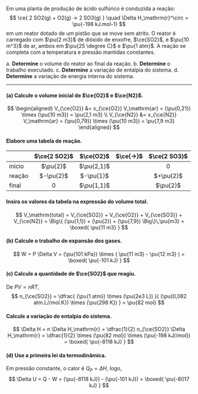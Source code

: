 Em uma planta de produção de ácido sulfúrico é conduzida a reação:
$$
    \ce{ 2 SO2(g) + O2(g) -> 2 SO3(g) }
    \quad
    \Delta H_\mathrm{r}^\circ = \pu{-198 kJ.mol-1}
$$
em um reator dotado de um pistão que se move sem atrito. O reator é carregado com $\pu{2 m3}$ de dióxido de enxofre, $\ce{SO2}$, e $\pu{10 m^3}$ de ar, ambos em $\pu{25 \degree C}$ e $\pu{1 atm}$. A reação se completa com a temperatura e pressão mantidas constantes. 

a. **Determine** o volume do reator ao final da reação.
b. **Determine** o trabalho executado.
c. **Determine** a variação de entalpia do sistema.
d. **Determine** a variação de energia interna do sistema.

---

#### **(a)** Calcule o volume inicial de $\ce{O2}$ e $\ce{N2}$.

$$
\begin{aligned}
    V_{\ce{O2}} 
        &= x_{\ce{O2}} V_\mathrm{ar} 
        = (\pu{0,21}) \times (\pu{10 m3})
        = \pu{2,1 m3} \\
    V_{\ce{N2}} 
        &= x_{\ce{N2}} V_\mathrm{ar} 
        = (\pu{0,79}) \times (\pu{10 m3})
        = \pu{7,9 m3}
\end{aligned}
$$

#### Elabore uma tabela de reação.

|        | $\ce{2 SO2}$ | $\ce{O2}$  | $\ce{->}$ | $\ce{2 SO3}$ |
| :----- | :----------: | :--------: | --------- | :----------: |
| início |   $\pu{2}$   | $\pu{2,1}$ |           |     $0$      |
| reação |  $-\pu{2}$   | $-\pu{1}$  |           |  $+\pu{2}$   |
| final  |     $0$      | $\pu{1,1}$ |           |   $\pu{2}$   |

#### Insira os valores da tabela na expressão do volume total.

$$
    V_\mathrm{total} 
        = V_{\ce{SO2}} + V_{\ce{O2}} + V_{\ce{SO3}} + V_{\ce{N2}}
        = \Big\{ (\pu{1,1}) + (\pu{2}) + (\pu{7,9}) \Big\}\,\pu{m3}
        = \boxed{ \pu{11 m3} }
$$

#### **(b)** Calcule o trabalho de expansão dos gases.

$$
    W 
        = P \Delta V 
        = (\pu{101 kPa}) \times ( \pu{11 m3} - \pu{12 m3} ) 
        = \boxed{ \pu{-101 kJ} }
$$

#### **(c)** Calcule a quantidade de $\ce{SO2}$ que reagiu.

De $PV = nRT$,
$$
    n_{\ce{SO2}} 
        = \dfrac{ (\pu{1 atm}) \times (\pu{2e3 L}) }{ (\pu{0,082 atm.L//mol.K}) \times (\pu{298 K}) }
        = \pu{82 mol}
$$

#### Calcule a variação de entalpia do sistema.

$$
    \Delta H 
        = n \Delta H_\mathrm{r} 
        = \dfrac{1}{2} n_{\ce{SO2}} \Delta H_\mathrm{r} 
        = \dfrac{1}{2} \times (\pu{82 mol}) \times (\pu{-198 kJ//mol})
        = \boxed{ \pu{-8118 kJ} }
$$

#### **(d)** Use a primeira lei da termodinâmica.

Em pressão constante, o calor é $Q_P = \Delta H$, logo,
$$
    \Delta U 
        = Q - W 
        = (\pu{-8118 kJ}) - (\pu{-101 kJ})
        = \boxed{ \pu{-8017 kJ} }
$$

